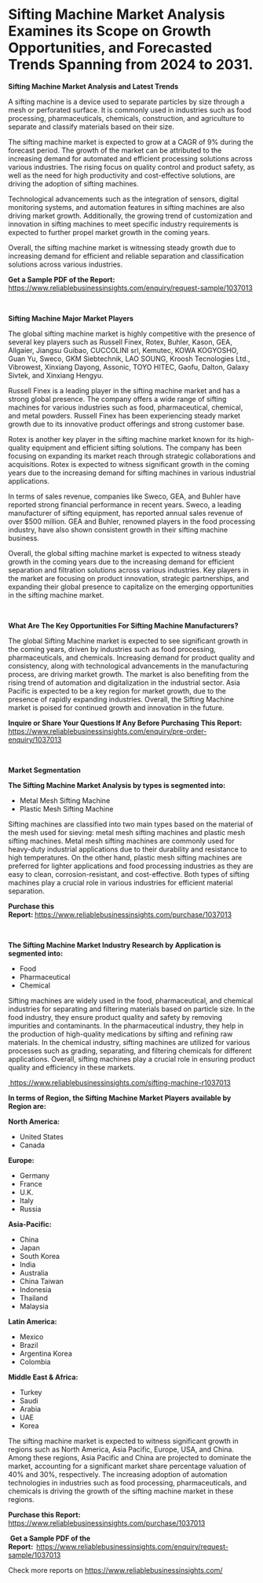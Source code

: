 <p><h1>Sifting Machine Market Analysis Examines its Scope on Growth Opportunities, and Forecasted Trends Spanning from 2024 to 2031.</h1></p><p><strong>Sifting Machine Market Analysis and Latest Trends</strong></p>
<p><p>A sifting machine is a device used to separate particles by size through a mesh or perforated surface. It is commonly used in industries such as food processing, pharmaceuticals, chemicals, construction, and agriculture to separate and classify materials based on their size.</p><p>The sifting machine market is expected to grow at a CAGR of 9% during the forecast period. The growth of the market can be attributed to the increasing demand for automated and efficient processing solutions across various industries. The rising focus on quality control and product safety, as well as the need for high productivity and cost-effective solutions, are driving the adoption of sifting machines.</p><p>Technological advancements such as the integration of sensors, digital monitoring systems, and automation features in sifting machines are also driving market growth. Additionally, the growing trend of customization and innovation in sifting machines to meet specific industry requirements is expected to further propel market growth in the coming years.</p><p>Overall, the sifting machine market is witnessing steady growth due to increasing demand for efficient and reliable separation and classification solutions across various industries.</p></p>
<p><strong>Get a Sample PDF of the Report:&nbsp;</strong> <a href="https://www.reliablebusinessinsights.com/enquiry/request-sample/1037013">https://www.reliablebusinessinsights.com/enquiry/request-sample/1037013</a></p>
<p>&nbsp;</p>
<p><strong>Sifting Machine Major Market Players</strong></p>
<p><p>The global sifting machine market is highly competitive with the presence of several key players such as Russell Finex, Rotex, Buhler, Kason, GEA, Allgaier, Jiangsu Guibao, CUCCOLINI srl, Kemutec, KOWA KOGYOSHO, Guan Yu, Sweco, GKM Siebtechnik, LAO SOUNG, Kroosh Tecnologies Ltd., Vibrowest, Xinxiang Dayong, Assonic, TOYO HITEC, Gaofu, Dalton, Galaxy Sivtek, and Xinxiang Hengyu.</p><p>Russell Finex is a leading player in the sifting machine market and has a strong global presence. The company offers a wide range of sifting machines for various industries such as food, pharmaceutical, chemical, and metal powders. Russell Finex has been experiencing steady market growth due to its innovative product offerings and strong customer base.</p><p>Rotex is another key player in the sifting machine market known for its high-quality equipment and efficient sifting solutions. The company has been focusing on expanding its market reach through strategic collaborations and acquisitions. Rotex is expected to witness significant growth in the coming years due to the increasing demand for sifting machines in various industrial applications.</p><p>In terms of sales revenue, companies like Sweco, GEA, and Buhler have reported strong financial performance in recent years. Sweco, a leading manufacturer of sifting equipment, has reported annual sales revenue of over $500 million. GEA and Buhler, renowned players in the food processing industry, have also shown consistent growth in their sifting machine business.</p><p>Overall, the global sifting machine market is expected to witness steady growth in the coming years due to the increasing demand for efficient separation and filtration solutions across various industries. Key players in the market are focusing on product innovation, strategic partnerships, and expanding their global presence to capitalize on the emerging opportunities in the sifting machine market.</p></p>
<p>&nbsp;</p>
<p><strong>What Are The Key Opportunities For Sifting Machine Manufacturers?</strong></p>
<p><p>The global Sifting Machine market is expected to see significant growth in the coming years, driven by industries such as food processing, pharmaceuticals, and chemicals. Increasing demand for product quality and consistency, along with technological advancements in the manufacturing process, are driving market growth. The market is also benefiting from the rising trend of automation and digitalization in the industrial sector. Asia Pacific is expected to be a key region for market growth, due to the presence of rapidly expanding industries. Overall, the Sifting Machine market is poised for continued growth and innovation in the future.</p></p>
<p><strong>Inquire or Share Your Questions If Any Before Purchasing This Report:</strong> <a href="https://www.reliablebusinessinsights.com/enquiry/pre-order-enquiry/1037013">https://www.reliablebusinessinsights.com/enquiry/pre-order-enquiry/1037013</a></p>
<p>&nbsp;</p>
<p><strong>Market Segmentation</strong></p>
<p><strong>The Sifting Machine Market Analysis by types is segmented into:</strong></p>
<p><ul><li>Metal Mesh Sifting Machine</li><li>Plastic Mesh Sifting Machine</li></ul></p>
<p><p>Sifting machines are classified into two main types based on the material of the mesh used for sieving: metal mesh sifting machines and plastic mesh sifting machines. Metal mesh sifting machines are commonly used for heavy-duty industrial applications due to their durability and resistance to high temperatures. On the other hand, plastic mesh sifting machines are preferred for lighter applications and food processing industries as they are easy to clean, corrosion-resistant, and cost-effective. Both types of sifting machines play a crucial role in various industries for efficient material separation.</p></p>
<p><strong>Purchase this Report:&nbsp;</strong><a href="https://www.reliablebusinessinsights.com/purchase/1037013">https://www.reliablebusinessinsights.com/purchase/1037013</a></p>
<p>&nbsp;</p>
<p><strong>The Sifting Machine Market Industry Research by Application is segmented into:</strong></p>
<p><ul><li>Food</li><li>Pharmaceutical</li><li>Chemical</li></ul></p>
<p><p>Sifting machines are widely used in the food, pharmaceutical, and chemical industries for separating and filtering materials based on particle size. In the food industry, they ensure product quality and safety by removing impurities and contaminants. In the pharmaceutical industry, they help in the production of high-quality medications by sifting and refining raw materials. In the chemical industry, sifting machines are utilized for various processes such as grading, separating, and filtering chemicals for different applications. Overall, sifting machines play a crucial role in ensuring product quality and efficiency in these markets.</p></p>
<p><a href="https://www.reliablebusinessinsights.com/sifting-machine-r1037013">&nbsp;https://www.reliablebusinessinsights.com/sifting-machine-r1037013</a></p>
<p><strong>In terms of Region, the Sifting Machine Market Players available by Region are:</strong></p>
<p>
    <p> <strong> North America: </strong>
        <ul>
            <li>United States</li>
            <li>Canada</li>
        </ul>
        </p> 
    <p> <strong> Europe: </strong>
        <ul>
            <li>Germany</li>
            <li>France</li>
            <li>U.K.</li>
            <li>Italy</li>
            <li>Russia</li>
        </ul>
        </p> 
    <p> <strong> Asia-Pacific: </strong>
        <ul>
            <li>China</li>
            <li>Japan</li>
            <li>South Korea</li>
            <li>India</li>
            <li>Australia</li>
            <li>China Taiwan</li>
            <li>Indonesia</li>
            <li>Thailand</li>
            <li>Malaysia</li>
        </ul>
        </p> 
    <p> <strong> Latin America: </strong>
        <ul>
            <li>Mexico</li>
            <li>Brazil</li>
            <li>Argentina Korea</li>
            <li>Colombia</li>
        </ul>
        </p> 
    <p> <strong> Middle East & Africa: </strong>
        <ul>
            <li>Turkey</li>
            <li>Saudi</li>
            <li>Arabia</li>
            <li>UAE</li>
            <li>Korea</li>
        </ul>
    </p>
    </p>
<p><p>The sifting machine market is expected to witness significant growth in regions such as North America, Asia Pacific, Europe, USA, and China. Among these regions, Asia Pacific and China are projected to dominate the market, accounting for a significant market share percentage valuation of 40% and 30%, respectively. The increasing adoption of automation technologies in industries such as food processing, pharmaceuticals, and chemicals is driving the growth of the sifting machine market in these regions.</p></p>
<p><strong>Purchase this Report: </strong><a href="https://www.reliablebusinessinsights.com/purchase/1037013">https://www.reliablebusinessinsights.com/purchase/1037013</a></p>
<p>&nbsp;<strong>Get a Sample PDF of the Report:&nbsp;&nbsp;</strong><a href="https://www.reliablebusinessinsights.com/enquiry/request-sample/1037013">https://www.reliablebusinessinsights.com/enquiry/request-sample/1037013</a></p>
<p><strong></strong></p>
<p>Check more reports on <a href="https://www.reliablebusinessinsights.com/">https://www.reliablebusinessinsights.com/</a></p>